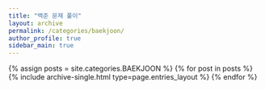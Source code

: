 ```yaml
---
title: "백준 문제 풀이"
layout: archive
permalink: /categories/baekjoon/
author_profile: true
sidebar_main: true
---
```


{% assign posts = site.categories.BAEKJOON %}
{% for post in posts %} {% include archive-single.html type=page.entries_layout %} {% endfor %}